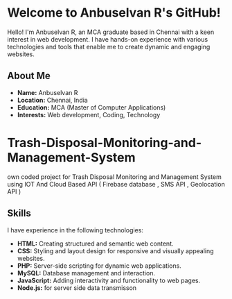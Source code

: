 # Welcome to Anbuselvan R's GitHub!

Hello! I'm Anbuselvan R, an MCA graduate based in Chennai with a keen interest in web development. I have hands-on experience with various technologies and tools that enable me to create dynamic and engaging websites.

## About Me

- **Name:** Anbuselvan R
- **Location:** Chennai, India
- **Education:** MCA (Master of Computer Applications)
- **Interests:** Web development, Coding, Technology
  
# Trash-Disposal-Monitoring-and-Management-System
own coded project  for Trash Disposal Monitoring and Management System  using  IOT  And Cloud Based API ( Firebase database , SMS API , Geolocation API )
## Skills

I have experience in the following technologies:

- **HTML:** Creating structured and semantic web content.
- **CSS:** Styling and layout design for responsive and visually appealing websites.
- **PHP:** Server-side scripting for dynamic web applications.
- **MySQL:** Database management and interaction.
- **JavaScript:** Adding interactivity and functionality to web pages.
- **Node.js:**  for server side data transmisson 
